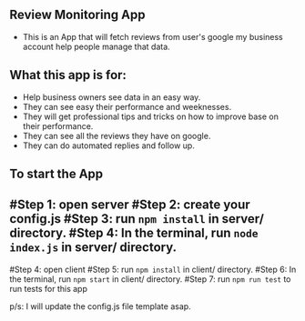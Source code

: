 ## Review Monitoring App
- This is an App that will fetch reviews from user's google my business account help people manage that data.

## What this app is for:
- Help business owners see data in an easy way.
- They can see easy their performance and weeknesses.
- They will get professional tips and tricks on how to improve base on their performance.
- They can see all the reviews they have on google.
- They can do automated replies and follow up.


## To start the App
#Step 1: open server
#Step 2: create your config.js
#Step 3: run `npm install` in server/ directory.
#Step 4: In the terminal, run `node index.js` in server/ directory.
--
#Step 4: open client
#Step 5: run `npm install` in client/ directory.
#Step 6: In the terminal, run `npm start` in client/ directory.
#Step 7: run `npm run test` to run tests for this app


p/s: I will update the config.js file template asap.